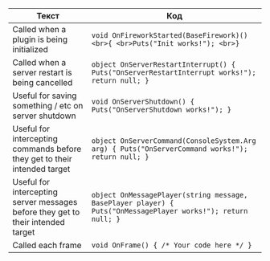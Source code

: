 | Текст | Код |
|-------|-----|
| Called when a plugin is being initialized | `void OnFireworkStarted(BaseFirework)() <br>{ <br>Puts("Init works!"); <br>}` |
| Called when a server restart is being cancelled | `object OnServerRestartInterrupt() { Puts("OnServerRestartInterrupt works!"); return null; }` |
| Useful for saving something / etc on server shutdown | `void OnServerShutdown() { Puts("OnServerShutdown works!"); }` |
| Useful for intercepting commands before they get to their intended target | `object OnServerCommand(ConsoleSystem.Arg arg) { Puts("OnServerCommand works!"); return null; }` |
| Useful for intercepting server messages before they get to their intended target | `object OnMessagePlayer(string message, BasePlayer player) { Puts("OnMessagePlayer works!"); return null; }` |
| Called each frame | `void OnFrame() { /* Your code here */ }` |
